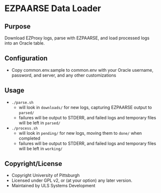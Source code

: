 # EZPAARSE Data Loader

## Purpose
Download EZProxy logs, parse with EZPAARSE, and load processed logs into an Oracle table.

## Configuration
 * Copy common.env.sample to common.env with your Oracle username, password, and server, and any other customizations

## Usage
 * `./parse.sh`
   * will look in `downloads/` for new logs, capturing EZPAARSE output to `parsed/`
   * failures will be output to STDERR, and failed logs and temporary files will be left in `parsed/`
 * `./process.sh`
   * will look in `pending/` for new logs, moving them to `done/` when completed
   * failures will be output to STDERR, and failed logs and temporary files will be left in `working/`

## Copyright/License
 * Copyright University of Pittsburgh
 * Licensed under GPL v2, or (at your option) any later version.
 * Maintained by ULS Systems Development
